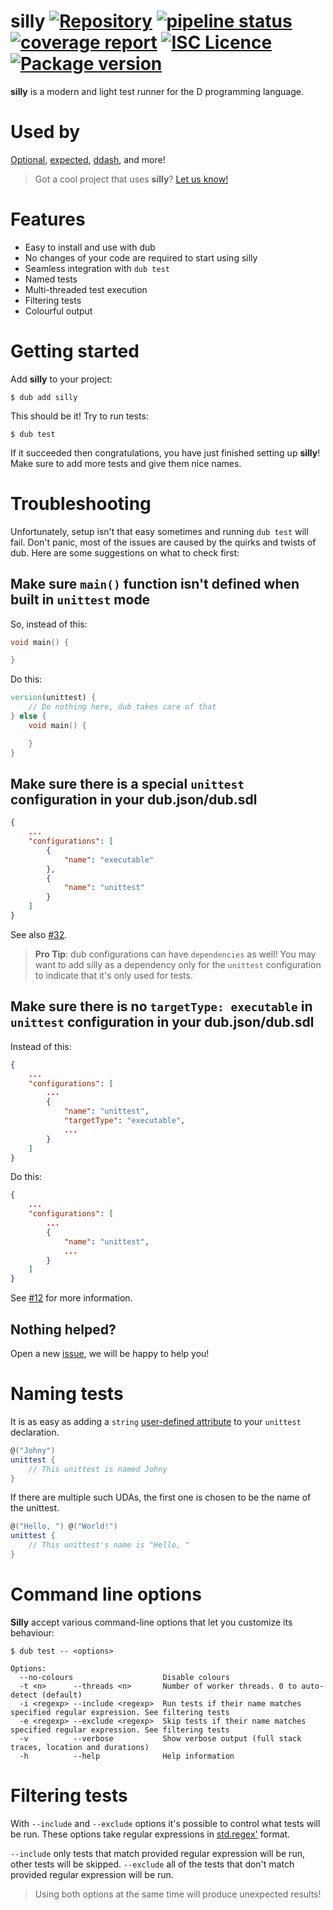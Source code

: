 silly [![Repository](https://img.shields.io/badge/repository-on%20GitLab-orange.svg)](https://gitlab.com/AntonMeep/silly) [![pipeline
status](https://gitlab.com/AntonMeep/silly/badges/master/pipeline.svg)](https://gitlab.com/AntonMeep/silly/commits/master) [![coverage
report](https://gitlab.com/AntonMeep/silly/badges/master/coverage.svg)](https://gitlab.com/AntonMeep/silly/commits/master) [![ISC
Licence](https://img.shields.io/badge/licence-ISC-blue.svg)](https://gitlab.com/AntonMeep/silly/blob/master/LICENSE) [![Package
version](https://img.shields.io/dub/v/silly.svg)](https://gitlab.com/AntonMeep/silly/tags)
=====

**silly** is a modern and light test runner for the D programming language.

# Used by

[Optional](http://optional.dub.pm/), [expected](http://expected.dub.pm/), [ddash](http://ddash.dub.pm/), and more!

> Got a cool project that uses **silly**? [Let us know!](https://gitlab.com/AntonMeep/silly/issues)

# Features

- Easy to install and use with dub
- No changes of your code are required to start using silly
- Seamless integration with `dub test`
- Named tests
- Multi-threaded test execution
- Filtering tests
- Colourful output

# Getting started

Add **silly** to your project:

```
$ dub add silly
```

This should be it! Try to run tests:

```
$ dub test
```

If it succeeded then congratulations, you have just finished setting up **silly**! Make sure to add more tests and give them nice names.

# Troubleshooting

Unfortunately, setup isn't that easy sometimes and running `dub test` will fail. Don't panic, most of the issues are caused by the quirks and twists of dub. Here are some suggestions on what to check first:

## Make sure `main()` function isn't defined when built in `unittest` mode

So, instead of this:
```d
void main() {

}
```

Do this:
```d
version(unittest) {
	// Do nothing here, dub takes care of that
} else {
	void main() {

	}
}
```

## Make sure there is a special `unittest` configuration in your dub.json/dub.sdl

```json
{
    ...
	"configurations": [
		{
			"name": "executable"
		},
		{
			"name": "unittest"
		}
	]
}
```

See also [#32](https://gitlab.com/AntonMeep/silly/issues/32).

> **Pro Tip**: dub configurations can have `dependencies` as well! You may want to add silly as a dependency only for the `unittest` configuration to indicate that it's only used for tests.

## Make sure there is no `targetType: executable` in `unittest` configuration in your dub.json/dub.sdl

Instead of this:

```json
{
	...
	"configurations": [
		...
		{
			"name": "unittest",
			"targetType": "executable",
			...
		}
	]
}
```

Do this:

```json
{
	...
	"configurations": [
		...
		{
			"name": "unittest",
			...
		}
	]
}
```

See [#12](https://gitlab.com/AntonMeep/silly/issues/12) for more information.

## Nothing helped?

Open a new [issue](https://gitlab.com/AntonMeep/silly/issues), we will be happy to help you!

# Naming tests

It is as easy as adding a `string` [user-defined attribute](https://dlang.org/spec/attribute.html#UserDefinedAttribute) to your `unittest` declaration.

```d
@("Johny")
unittest {
	// This unittest is named Johny
}
```

If there are multiple such UDAs, the first one is chosen to be the name of the unittest.

```d
@("Hello, ") @("World!")
unittest {
	// This unittest's name is "Hello, "
}
```

# Command line options

**Silly** accept various command-line options that let you customize its behaviour:

```
$ dub test -- <options>

Options:
  --no-colours                    Disable colours
  -t <n>      --threads <n>       Number of worker threads. 0 to auto-detect (default)
  -i <regexp> --include <regexp>  Run tests if their name matches specified regular expression. See filtering tests
  -e <regexp> --exclude <regexp>  Skip tests if their name matches specified regular expression. See filtering tests
  -v          --verbose           Show verbose output (full stack traces, location and durations)
  -h          --help              Help information
```

# Filtering tests

With `--include` and `--exclude` options it's possible to control what tests will be run. These options take regular expressions in [std.regex'](https://dlang.org/phobos/std_regex.html#Syntax%20and%20general%20information) format.

`--include` only tests that match provided regular expression will be run, other tests will be skipped.
`--exclude` all of the tests that don't match provided regular expression will be run.

> Using both options at the same time will produce unexpected results!
